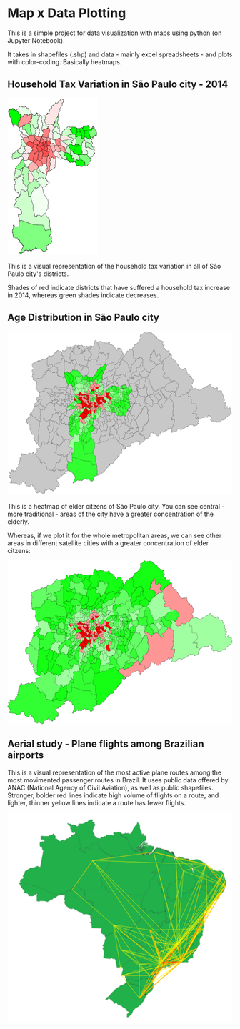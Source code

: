 Map x Data Plotting
============
This is a simple project for data visualization with maps using python (on Jupyter Notebook).

It takes in shapefiles (.shp) and data - mainly excel spreadsheets - and plots with color-coding. Basically heatmaps.

Household Tax Variation in São Paulo city - 2014
--------
![Household Tax Variation in São Paulo](DocImages/HouseholdTaxVariationSP.PNG)

This is a visual representation of the household tax variation in all of São Paulo city's districts.

Shades of red indicate districts that have suffered a household tax increase in 2014, whereas green shades indicate decreases.

Age Distribution in São Paulo city
--------
![Age Distribution in São Paulo](DocImages/OldPeopleSP.PNG)

This is a heatmap of elder citzens of São Paulo city. You can see central - more traditional - areas of the city have a greater concentration of the elderly.

Whereas, if we plot it for the whole metropolitan areas, we can see other areas in different satellite cities with a greater concentration of elder citzens:

![Age Distribution in São Paulo metro area](DocImages/OldPeopleSPMetro.png)

Aerial study - Plane flights among Brazilian airports
--------
This is a visual representation of the most active plane routes among the most movimented passenger routes in Brazil.
It uses public data offered by ANAC (National Agency of Civil Aviation), as well as public shapefiles.
Stronger, bolder red lines indicate high volume of flights on a route, and lighter, thinner yellow lines indicate a route has fewer flights.

![Brazilian flights](DocImages/BrazilPlaneRoutes.PNG)
